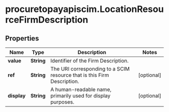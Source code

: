 # procuretopayapiscim.LocationResourceFirmDescription

## Properties

Name | Type | Description | Notes
------------ | ------------- | ------------- | -------------
**value** | **String** | Identifier of the Firm Description. | 
**ref** | **String** | The URI corresponding to a SCIM resource that is this Firm Description. | [optional] 
**display** | **String** | A human-readable name, primarily used for display purposes. | [optional] 


